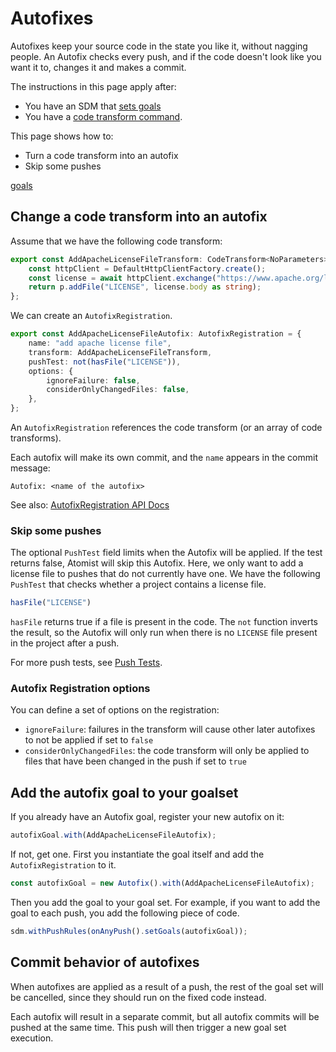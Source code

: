 # Autofixes

Autofixes keep your source code in the state you like it, without nagging people.
An Autofix checks every push, and if the code doesn't look like you want it to, changes it
and makes a commit.

The instructions in this page apply after:
* You have an SDM that [sets goals](set-goals.md)
* You have a [code transform command](transform.md).

This page shows how to:

* Turn a code transform into an autofix
* Skip some pushes

[goals](set-goals.md)

## Change a code transform into an autofix

Assume that we have the following code transform:

``` typescript
export const AddApacheLicenseFileTransform: CodeTransform<NoParameters> = async (p: Project) => {
    const httpClient = DefaultHttpClientFactory.create();
    const license = await httpClient.exchange("https://www.apache.org/licenses/LICENSE-2.0.txt");
    return p.addFile("LICENSE", license.body as string);
};
```

We can create an `AutofixRegistration`.

``` typescript
export const AddApacheLicenseFileAutofix: AutofixRegistration = {
    name: "add apache license file",
    transform: AddApacheLicenseFileTransform,
    pushTest: not(hasFile("LICENSE")),
    options: {
        ignoreFailure: false,
        considerOnlyChangedFiles: false,
    },
};
```

An `AutofixRegistration` references the code transform (or an array of code transforms).

Each autofix will make its own commit, and the `name` appears in the commit message:

``` text
Autofix: <name of the autofix>
```

See also: [AutofixRegistration API Docs](https://atomist.github.io/sdm/interfaces/_api_registration_autofixregistration_.autofixregistration.html)

### Skip some pushes

The optional `PushTest` field limits when the Autofix will be applied. If the test returns false, Atomist will skip this Autofix.
Here, we only want to add a license file to pushes that do not currently have one. We have the following `PushTest` that checks whether a project contains a license file.

``` typescript
hasFile("LICENSE")
```

`hasFile` returns true if a file is present in the code. The `not` function inverts the result, so the Autofix will only run when there is no `LICENSE` file present in the project after a push.

For more push tests, see [Push Tests][push-test].

[push-test]: push-test.md (Atomist Push Tests)

### Autofix Registration options

You can define a set of options on the registration:

* `ignoreFailure`: failures in the transform will cause other later autofixes to not be applied if set to `false`
* `considerOnlyChangedFiles`: the code transform will only be applied to files that have been changed in the push if set to `true`

## Add the autofix goal to your goalset

If you already have an Autofix goal, register your new autofix on it:

``` typescript
autofixGoal.with(AddApacheLicenseFileAutofix);
```

If not, get one. First you instantiate the goal itself and add the `AutofixRegistration` to it.

``` typescript
const autofixGoal = new Autofix().with(AddApacheLicenseFileAutofix);
```

Then you add the goal to your goal set. For example, if you want to add the goal to each push, you add the following piece of code.

``` typescript
sdm.withPushRules(onAnyPush().setGoals(autofixGoal));
```

## Commit behavior of autofixes

When autofixes are applied as a result of a push, the rest of the goal set will be cancelled, since they should run on the fixed code instead.

Each autofix will result in a separate commit, but all autofix commits will be pushed at the same time. This push will then trigger a
new goal set execution.
